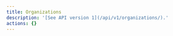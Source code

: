 ```yaml
---
title: Organizations
description: '[See API version 1](/api/v1/organizations/).'
actions: {}
---
```

